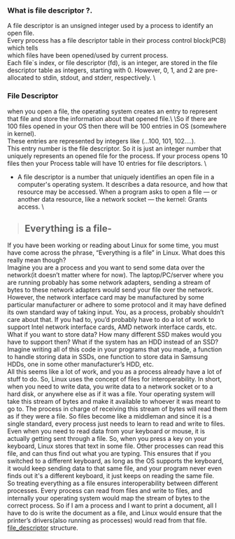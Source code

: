 ### What is file descriptor ?.
A file descriptor is an unsigned integer used by a process to identify an open file.
\
Every process has a file descriptor table in their process control block(PCB) which tells
\
which files have been opened/used by current process.
\
Each file`s index, or file descriptor (fd), is an integer, are stored in the file descriptor table as integers, starting with 0.
However, 0, 1, and 2 are pre-allocated to stdin, stdout, and stderr, respectively.
\
### File Descriptor
when you open a file, the operating system creates an entry to represent that file
and store the information about that opened file.\ 
\So if there are 100 files opened
in your OS then there will be 100 entries in OS (somewhere in kernel).\
These entries are represented by integers like (...100, 101, 102....).\
This entry number is the file descriptor. So it is just an integer number
that uniquely represents an opened file for the process. If your process
opens 10 files then your Process table will have 10 entries for file descriptors.
\
* A file descriptor is a number that uniquely identifies an open file in a computer's operating system. It describes a data resource, and how that resource may be accessed. When a program asks to open a file — or another data resource, like a network socket — the kernel: Grants access.
\
> ## Everything is a file-

If you have been working or reading about Linux for some time, you must have come across the phrase, “Everything is a file” in Linux. What does this really mean though?
\
Imagine you are a process and you want to send some data over the network(it doesn’t matter where for now). The laptop/PC/server where you are running probably has some network adapters, sending a stream of bytes to these network adapters would send your file over the network. However, the network interface card may be manufactured by some particular manufacturer or adhere to some protocol and it may have defined its own standard way of taking input. You, as a process, probably shouldn’t care about that. If you had to, you’d probably have to do a lot of work to support Intel network interface cards, AMD network interface cards, etc. What if you want to store data? How many different SSD makes would you have to support then? What if the system has an HDD instead of an SSD? Imagine writing all of this code in your programs that you made, a function to handle storing data in SSDs, one function to store data in Samsung HDDs, one in some other manufacturer’s HDD, etc.
\
All this seems like a lot of work, and you as a process already have a lot of stuff to do. So, Linux uses the concept of files for interoperability. In short, when you need to write data, you write data to a network socket or to a hard disk, or anywhere else as if it was a file. Your operating system will take this stream of bytes and make it available to whoever it was meant to go to. The process in charge of receiving this stream of bytes will read them as if they were a file. So files become like a middleman and since it is a single standard, every process just needs to learn to read and write to files. Even when you need to read data from your keyboard or mouse, it is actually getting sent through a file. So, when you press a key on your keyboard, Linux stores that text in some file. Other processes can read this file, and can thus find out what you are typing. This ensures that if you switched to a different keyboard, as long as the OS supports the keyboard, it would keep sending data to that same file, and your program never even finds out it's a different keyboard, it just keeps on reading the same file.
\
So treating everything as a file ensures interoperability between different processes. Every process can read from files and write to files, and internally your operating system would map the stream of bytes to the correct process. So if I am a process and I want to print a document, all I have to do is write the document as a file, and Linux would ensure that the printer’s drivers(also running as processes) would read from that file.
\
[file_descriptor](/file%20descriptors/fd_h/fd_h.md) structure.
